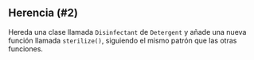 ## Herencia (#2)

Hereda una clase llamada `Disinfectant` de `Detergent` y añade una nueva función llamada `sterilize()`, siguiendo el mismo patrón que las otras funciones.